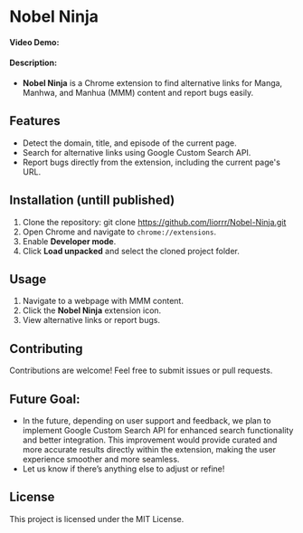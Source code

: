 # Nobel Ninja

#### Video Demo:  <URL HERE>

#### Description:
- **Nobel Ninja** is a Chrome extension to find alternative links for Manga, Manhwa, and Manhua (MMM) content and report bugs easily.

## Features
- Detect the domain, title, and episode of the current page.
- Search for alternative links using Google Custom Search API.
- Report bugs directly from the extension, including the current page's URL.

## Installation (untill published)
1. Clone the repository:
git clone https://github.com/liorrr/Nobel-Ninja.git
2. Open Chrome and navigate to `chrome://extensions`.
3. Enable **Developer mode**.
4. Click **Load unpacked** and select the cloned project folder.

## Usage
1. Navigate to a webpage with MMM content.
2. Click the **Nobel Ninja** extension icon.
3. View alternative links or report bugs.

## Contributing
Contributions are welcome! Feel free to submit issues or pull requests.

## Future Goal:
- In the future, depending on user support and feedback, we plan to implement Google Custom Search API for enhanced search functionality and better integration. This improvement would provide curated and more accurate results directly within the extension, making the user experience smoother and more seamless.
- Let us know if there’s anything else to adjust or refine!

## License
This project is licensed under the MIT License.
